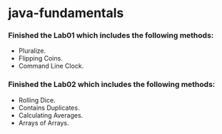 # java-fundamentals


### Finished the Lab01 which includes the following methods:
+ Pluralize.
+ Flipping Coins.
+ Command Line Clock.




### Finished the Lab02 which includes the following methods:
+ Rolling Dice.
+ Contains Duplicates.
+ Calculating Averages.
+ Arrays of Arrays.


